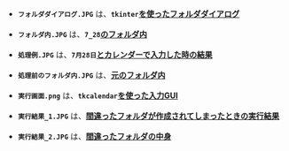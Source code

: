 - **`フォルダダイアログ.JPG`** は、**`tkinter`<ins>を使ったフォルダダイアログ**</ins><br><br>
- **`フォルダ内.JPG`** は、**`7_28`<ins>のフォルダ内**</ins><br><br>
- **`処理例.JPG`** は、**`7月28日`<ins>とカレンダーで入力した時の結果**</ins><br><br>
- **`処理前のフォルダ内.JPG`** は、<ins>**元のフォルダ内**</ins><br><br>
- **`実行画面.png`** は、**`tkcalendar`<ins>を使った入力GUI**</ins><br><br>
- **`実行結果_1.JPG`** は、<ins>**間違ったフォルダが作成されてしまったときの実行結果**</ins><br><br>
- **`実行結果_2.JPG`** は、<ins>**間違ったフォルダの中身**</ins>


